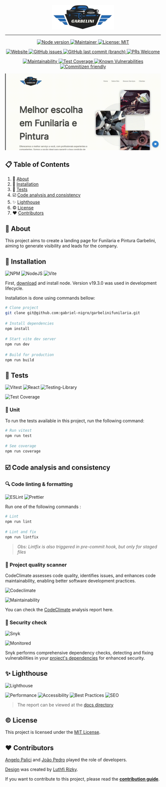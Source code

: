 <p align="center">
  <img src="https://github.com/gabriel-nigro/garbelinifunilaria/blob/main/src/assets/logoSmall-removebg-preview.png?raw=true" width="202" height="79" alt="logo"/>
</p>

---

<p align="center">
    <a href="https://nodejs.org/en">
    <img src="https://img.shields.io/badge/node-v19.3.0-purple"
         alt="Node version" />
    </a>
    <a href="https://github.com/gabriel-nigro">
    <img src="https://img.shields.io/badge/maintainer-%40gabriel--nigro-purple"
         alt="Maintainer" />
    </a>
    <a href="https://opensource.org/licenses/MIT">
    <img src="https://img.shields.io/badge/License-MIT-purple.svg"
         alt="License: MIT" />
    </a>
</p>

<p align="center">
    <a href="https://garbelinifunilaria.com.br/">
    <img src="https://img.shields.io/badge/website-up-brightgreen"
         alt="Website" />
    </a>
    <a href="https://github.com/gabriel-nigro/garbelinifunilaria/issues">
    <img src="https://img.shields.io/github/issues/gabriel-nigro/garbelinifunilaria"
         alt="GitHub issues" />
    </a>
    <a href="https://github.com/gabriel-nigro/garbelinifunilaria/commits/main">
    <img src="https://img.shields.io/github/last-commit/gabriel-nigro/garbelinifunilaria/main"
         alt="GitHub last commit (branch)" />
    </a>
    <a href="https://makeapullrequest.com">
    <img src="https://img.shields.io/badge/PRs-welcome-brightgreen.svg"
         alt="PRs Welcome" />
    </a>
</p>

<p align="center">
    <a href="https://codeclimate.com/github/gabriel-nigro/garbelinifunilaria/maintainability">
    <img src="https://api.codeclimate.com/v1/badges/f9f648cb4f72bbde2bb1/maintainability"
         alt="Maintainability" />
    </a>
    <a href="https://codeclimate.com/github/gabriel-nigro/garbelinifunilaria/test_coverage">
    <img src="https://api.codeclimate.com/v1/badges/f9f648cb4f72bbde2bb1/test_coverage"
         alt="Test Coverage" />
    </a>
    <a href="https://snyk.io/test/github/gabriel-nigro/garbelinifunilaria">
    <img src="https://snyk.io/test/github/gabriel-nigro/garbelinifunilaria/badge.svg"
         alt="Known Vulnerabilities" />
    </a>
    <a href="http://commitizen.github.io/cz-cli/">
    <img src="https://img.shields.io/badge/commitizen-friendly-brightgreen.svg"
         alt="Commitizen friendly" />
    </a>
</p>

![](https://github.com/gabriel-nigro/garbelinifunilaria/blob/main/docs/page-slow.gif)

## 📋 Table of Contents

1. 🚗 [About](#🚗-about)
2. 🔨 [Installation](#🔨-installation)
3. 💯 [Tests](#💯-tests)
4. ☑️ [Code analysis and consistency](#☑️-code-analysis-and-consistency)
5. ✨ [Lighthouse](#✨-lighthouse)
6. ©️ [License](#©️-license)
7. ❤️ [Contributors](#❤️-contributors)

## 🚗 About

This project aims to create a landing page for Funilaria e Pintura Garbelini, aiming to generate visibility and leads for the company.

## 🔨 Installation

![NPM](https://img.shields.io/badge/NPM-%23CB3837.svg?style=for-the-badge&logo=npm&logoColor=white)
![NodeJS](https://img.shields.io/badge/node.js-6DA55F?style=for-the-badge&logo=node.js&logoColor=white)
![Vite](https://img.shields.io/badge/vite-%23646CFF.svg?style=for-the-badge&logo=vite&logoColor=white)

First, [download](https://nodejs.org/en/download) and install node. Version v19.3.0 was used in development lifecycle.

Installation is done using commands bellow:

```bash
# Clone project
git clone git@github.com:gabriel-nigro/garbelinifunilaria.git

# Install dependencies
npm install

# Start vite dev server
npm run dev

# Build for production
npm run build
```

## 💯 Tests

![Vitest](https://img.shields.io/badge/Vitest-6E9F18.svg?style=for-the-badge&logo=Vitest&logoColor=white)
![React](https://img.shields.io/badge/react-%2320232a.svg?style=for-the-badge&logo=react&logoColor=%2361DAFB)
![Testing-Library](https://img.shields.io/badge/-TestingLibrary-%23E33332?style=for-the-badge&logo=testing-library&logoColor=white)

![Test Coverage](https://api.codeclimate.com/v1/badges/f9f648cb4f72bbde2bb1/test_coverage)

### 🧪 Unit

To run the tests available in this project, run the following command:

```bash
# Run vitest
npm run test

# See coverage
npm run coverage
```

## ☑️ Code analysis and consistency

### 🔍 Code linting & formatting

![ESLint](https://img.shields.io/badge/-ESLint-black?style=for-the-badge&logoColor=white&logo=eslint&color=341BAB)
![Prettier](https://img.shields.io/badge/Prettier-F7B93E.svg?style=for-the-badge&logo=Prettier&logoColor=black)

Run one of the following commands :

```bash
# Lint
npm run lint

# Lint and fix
npm run lintfix
```

> _Obs: Lintfix is also triggered in pre-commit hook, but only for staged files_

### 🥇 Project quality scanner

CodeClimate assesses code quality, identifies issues, and enhances code maintainability, enabling better software development practices.

![Codeclimate](https://img.shields.io/badge/Code%20Climate-000000.svg?style=for-the-badge&logo=Code-Climate&logoColor=white)

![Maintainability](https://api.codeclimate.com/v1/badges/f9f648cb4f72bbde2bb1/maintainability)

You can check the [CodeClimate](https://codeclimate.com/github/gabriel-nigro/garbelinifunilaria/) analysis report here.

### 🚨 Security check

![Snyk](https://img.shields.io/badge/Snyk-4C4A73.svg?style=for-the-badge&logo=Snyk&logoColor=white)

![Monitored](https://snyk.io/test/github/gabriel-nigro/garbelinifunilaria/badge.svg)

Snyk performs comprehensive dependency checks, detecting and fixing vulnerabilities in your [project's dependencies](https://snyk.io/test/github/gabriel-nigro/garbelinifunilaria) for enhanced security.

## ✨ Lighthouse

![Lighthouse](https://img.shields.io/badge/Lighthouse-F44B21.svg?style=for-the-badge&logo=Lighthouse&logoColor=white)

![Performance](https://img.shields.io/badge/Performance-98-green)
![Accessibility](https://img.shields.io/badge/Accessibility-98-green)
![Best Practices](https://img.shields.io/badge/Best_Practices-100-green)
![SEO](https://img.shields.io/badge/SEO-100-green)

> The report can be viewed at the [docs directory](https://github.com/gabriel-nigro/garbelinifunilaria/blob/main/docs/lighthouse-report.pdf)

## ©️ License

This project is licensed under the [MIT License](http://opensource.org/licenses/MIT).

## ❤️ Contributors

[Angelo Palici](https://github.com/angeleranz) and [João Pedro](https://github.com/joaopedrobello) played the role of developers.

[Design](https://dribbble.com/shots/16755623-Car-Repair-Landing-Page) was created by [Luthfi Rizky](https://www.linkedin.com/in/luthfirzky/).

If you want to contribute to this project, please read the [**contribution guide**](https://github.com/gabriel-nigro/garbelinifunilaria/blob/main/CONTRIBUTING.md).
